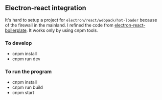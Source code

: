 ## Electron-react integration

It's hard to setup a project for `electron/react/webpack/hot-loader` because of the firewall in the mainland. I refined the code from [electron-react-boilerplate](https://github.com/electron-react-boilerplate/electron-react-boilerplate). It works only by using cnpm tools.

### To develop

* cnpm install
* cnpm run dev

### To run the program

* cnpm install
* cnpm run build
* cnpm start
